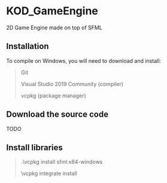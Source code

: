 ﻿# KOD_GameEngine
2D Game Engine made on top of SFML

## Installation

To compile on Windows, you will need to download and install:

>Git 
>
>Visual Studio 2019 Community (compiler)
>
>vcpkg (package manager)

## Download the source code
TODO

## Install libraries
>.\vcpkg install sfml:x64-windows
>
>\vcpkg integrate install 

